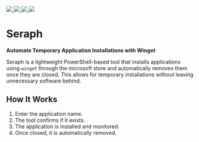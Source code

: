 <p>
  <a href="https://github.com/nodev7/Seraph/releases/latest">
    <img src="https://img.shields.io/github/v/release/nodev7/seraph?include_prereleases">
  </a>
  <a href="https://github.com/nodev7/Seraph/releases">
    <img src="https://img.shields.io/github/downloads/nodev7/seraph/total.svg">
  </a>
  <a href="https://github.com/nodev7/Seraph/issues?q=is%3Aissue+is%3Aclosed">
    <img src="https://img.shields.io/github/issues-closed/nodev7/seraph">
  </a>
  <a href="https://github.com/nodev7/Seraph/commits/main">
    <img src="https://img.shields.io/github/commit-activity/m/nodev7/seraph">
  </a>
</p>


# Seraph  
**Automate Temporary Application Installations with Winget**  

Seraph is a lightweight PowerShell-based tool that installs applications using `winget` through the microsoft store and automatically removes them once they are closed. This allows for temporary installations without leaving unnecessary software behind.  

## How It Works  
1. Enter the application name.  
2. The tool confirms if it exists.  
3. The application is installed and monitored.  
4. Once closed, it is automatically removed.  
